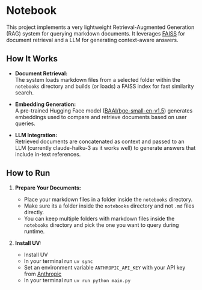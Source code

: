 # Notebook

This project implements a very lightweight Retrieval-Augmented Generation (RAG) system for querying markdown documents.
It leverages [FAISS](https://ai.meta.com/tools/faiss/) for document retrieval and a LLM for generating context-aware
answers.

## How It Works

- **Document Retrieval:**  
  The system loads markdown files from a selected folder within the `notebooks` directory and builds (or loads) a FAISS
  index for fast similarity search.

- **Embedding Generation:**  
  A pre-trained Hugging Face model ([BAAI/bge-small-en-v1.5](https://huggingface.co/BAAI/bge-small-en-v1.5)) generates
  embeddings used to compare and retrieve documents
  based on user queries.

- **LLM Integration:**  
  Retrieved documents are concatenated as context and passed to an LLM (currently claude-haiku-3 as it works well) to
  generate answers that
  include in-text references.

## How to Run

1. **Prepare Your Documents:**
    - Place your markdown files in a folder inside the `notebooks` directory.
    - Make sure its a folder inside the `notebooks` directory and not `.md` files directly.
    - You can keep multiple folders with markdown files inside the `notebooks` directory and pick the one you want to
      query during runtime.

2. **Install UV:**
    - Install UV
    - In your terminal run `uv sync`
    - Set an environment variable `ANTHROPIC_API_KEY` with your API key from [Anthropic](https://console.anthropic.com/)
    - In your terminal run `uv run python main.py`